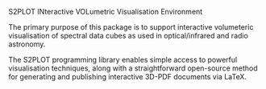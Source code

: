 S2PLOT INteractive VOLumetric Visualisation Environment

The primary purpose of this package is to support interactive volumeteric visualisation of spectral data cubes as used in optical/infrared and radio astronomy.

The S2PLOT programming library enables simple access to powerful visualisation techniques, along with a straightforward open-source method for generating and publishing interactive 3D-PDF documents via LaTeX.
